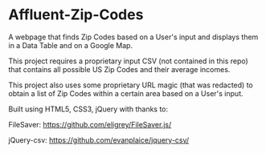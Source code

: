 # Affluent-Zip-Codes
A webpage that finds Zip Codes based on a User's input and displays them in a Data Table and on a Google Map.

This project requires a proprietary input CSV (not contained in this repo) that contains all possible US Zip Codes and their average incomes. 

This project also uses some proprietary URL magic (that was redacted) to obtain a list of Zip Codes within a certain area based on a User's input.

Built using HTML5, CSS3, jQuery with thanks to:

FileSaver: https://github.com/eligrey/FileSaver.js/

jQuery-csv: https://github.com/evanplaice/jquery-csv/
